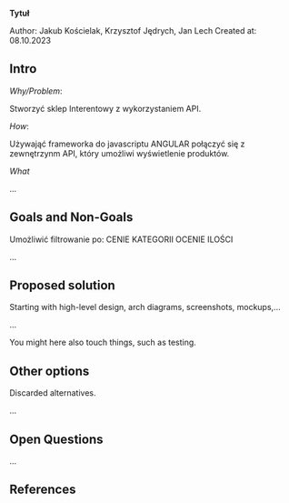 **Tytuł**

Author: Jakub Kościelak, Krzysztof Jędrych, Jan Lech
Created at: 08.10.2023

## Intro

*Why/Problem*:

Stworzyć sklep Interentowy z wykorzystaniem API.

*How*:

Używająć frameworka do javascriptu ANGULAR połączyć się z zewnętrzynm API, który umożliwi wyświetlenie produktów.

*What*

...

## Goals and Non-Goals
Umożliwić filtrowanie po:
CENIE
KATEGORII
OCENIE
ILOŚCI


...

## Proposed solution

Starting with high-level design, arch diagrams, screenshots, mockups,... 

...

You might here also touch things, such as testing.

## Other options

Discarded alternatives.

...

## Open Questions

...

## References
